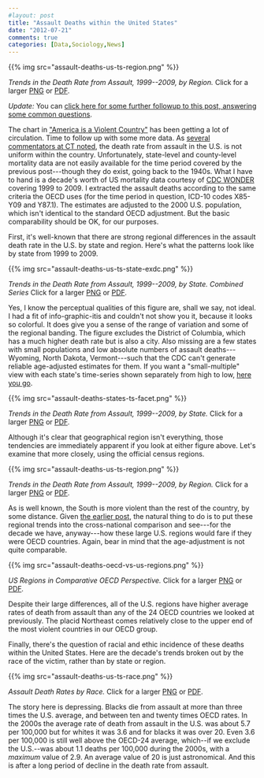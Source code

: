 ```yaml
---
#layout: post
title: "Assault Deaths within the United States"
date: "2012-07-21"
comments: true
categories: [Data,Sociology,News]
---
```


{{% img src="assault-deaths-us-ts-region.png" %}}

*Trends in the Death Rate from Assault, 1999--2009, by Region.* Click for a larger [PNG](assault-deaths-us-ts-region.png) or [PDF](assault-deaths-us-ts-region.pdf).

_Update:_ You can [click here for some further followup to this post, answering some common questions](https://kieranhealy.org/blog/archives/2012/12/18/assault-death-rates-in-america-some-follow-up/).

The chart in ["America is a Violent Country"](http://www.kieranhealy.org/blog/archives/2012/07/20/america-is-a-violent-country/) has been getting a lot of circulation. Time to follow up with some more data. As [several commentators at CT noted](http://crookedtimber.org/2012/07/20/america-is-a-violent-country/), the death rate from assault in the U.S. is not uniform within the country. Unfortunately, state-level and county-level mortality data are not easily available for the time period covered by the previous post---though they do exist, going back to the 1940s. What I have to hand is a decade's worth of US mortality data courtesy of [CDC WONDER](http://wonder.cdc.gov/)  covering 1999 to 2009. I extracted the assault deaths according to the same criteria the OECD uses (for the time period in question, ICD-10 codes X85-Y09 and Y87.1). The estimates are adjusted to the 2000 U.S. population, which isn't identical to the standard OECD adjustment. But the basic comparability should be OK, for our purposes. 

First, it's well-known that there are strong regional differences in the assault death rate in the U.S. by state and region. Here's what the patterns look like by state from 1999 to 2009. 

{{% img src="assault-deaths-us-ts-state-exdc.png" %}}

*Trends in the Death Rate from Assault, 1999--2009, by State. Combined Series* Click for a larger [PNG](assault-deaths-us-ts-state-exdc.png) or [PDF](assault-deaths-us-ts-state-exdc.pdf).

Yes, I know the perceptual qualities of this figure are, shall we say, not ideal. I had a fit of info-graphic-itis and couldn't not show you it, because it looks so colorful. It does give you a sense of the range of variation and some of the regional banding. The figure excludes the District of Columbia, which has a much higher death rate but is also a city. Also missing are a few states with small populations and low absolute numbers of assault deaths---Wyoming, North Dakota, Vermont---such that the CDC can't generate reliable age-adjusted estimates for them. If you want a "small-multiple" view with each state's time-series shown separately from high to low, [here you go](assault-deaths-states-ts-facet.png). 

{{% img src="assault-deaths-states-ts-facet.png" %}}

*Trends in the Death Rate from Assault, 1999--2009, by State.* Click for a larger [PNG](assault-deaths-states-ts-facet.png) or [PDF](assault-deaths-states-ts-facet.pdf).


Although it's clear that geographical region isn't everything, those tendencies are immediately apparent if you look at either figure above. Let's examine that more closely, using the official census regions. 

{{% img src="assault-deaths-us-ts-region.png" %}}

*Trends in the Death Rate from Assault, 1999--2009, by Region.* Click for a larger [PNG](assault-deaths-us-ts-region.png) or [PDF](assault-deaths-us-ts-region.pdf).

As is well known, the South is more violent than the rest of the country, by some distance. Given [the earlier post](http://www.kieranhealy.org/blog/archives/2012/07/20/america-is-a-violent-country/), the natural thing to do is to put these regional trends into the cross-national comparison and see---for the decade we have, anyway---how these large U.S. regions would fare if they were OECD countries. Again, bear in mind that the age-adjustment is not quite comparable. 

{{% img src="assault-deaths-oecd-vs-us-regions.png" %}}

*US Regions in Comparative OECD Perspective.* Click for a larger [PNG](assault-deaths-oecd-vs-us-regions.png) or [PDF](assault-deaths-oecd-vs-us-regions.pdf).

Despite their large differences, all of the U.S. regions have higher average rates of death from assault than any of the 24 OECD countries we looked at previously. The placid Northeast comes relatively close to the upper end of the most violent countries in our OECD group. 

Finally, there's the question of racial and ethic incidence of these deaths within the United States. Here are the decade's trends broken out by the race of the victim, rather than by state or region. 

{{% img src="assault-deaths-us-ts-race.png" %}}

*Assault Death Rates by Race.* Click for a larger [PNG](assault-deaths-us-ts-race.png) or [PDF](assault-deaths-us-ts-race.pdf).

The story here is depressing. Blacks die from assault at more than three times the U.S. average, and between ten and twenty times OECD rates. In the 2000s the average rate of death from assault in the U.S. was about 5.7 per 100,000 but for whites it was 3.6 and for blacks it was over 20. Even 3.6 per 100,000 is still well above the OECD-24 average, which--if we exclude the U.S.--was about 1.1 deaths per 100,000 during the 2000s, with a *maximum* value of 2.9. An average value of 20 is just astronomical. And this is after a long period of decline in the death rate from assault. 
